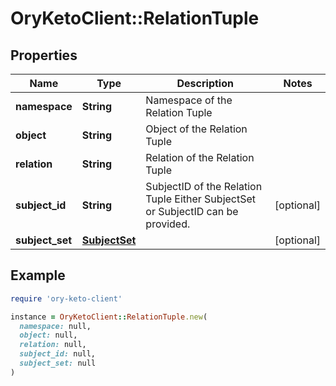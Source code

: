 # OryKetoClient::RelationTuple

## Properties

| Name | Type | Description | Notes |
| ---- | ---- | ----------- | ----- |
| **namespace** | **String** | Namespace of the Relation Tuple |  |
| **object** | **String** | Object of the Relation Tuple |  |
| **relation** | **String** | Relation of the Relation Tuple |  |
| **subject_id** | **String** | SubjectID of the Relation Tuple  Either SubjectSet or SubjectID can be provided. | [optional] |
| **subject_set** | [**SubjectSet**](SubjectSet.md) |  | [optional] |

## Example

```ruby
require 'ory-keto-client'

instance = OryKetoClient::RelationTuple.new(
  namespace: null,
  object: null,
  relation: null,
  subject_id: null,
  subject_set: null
)
```

